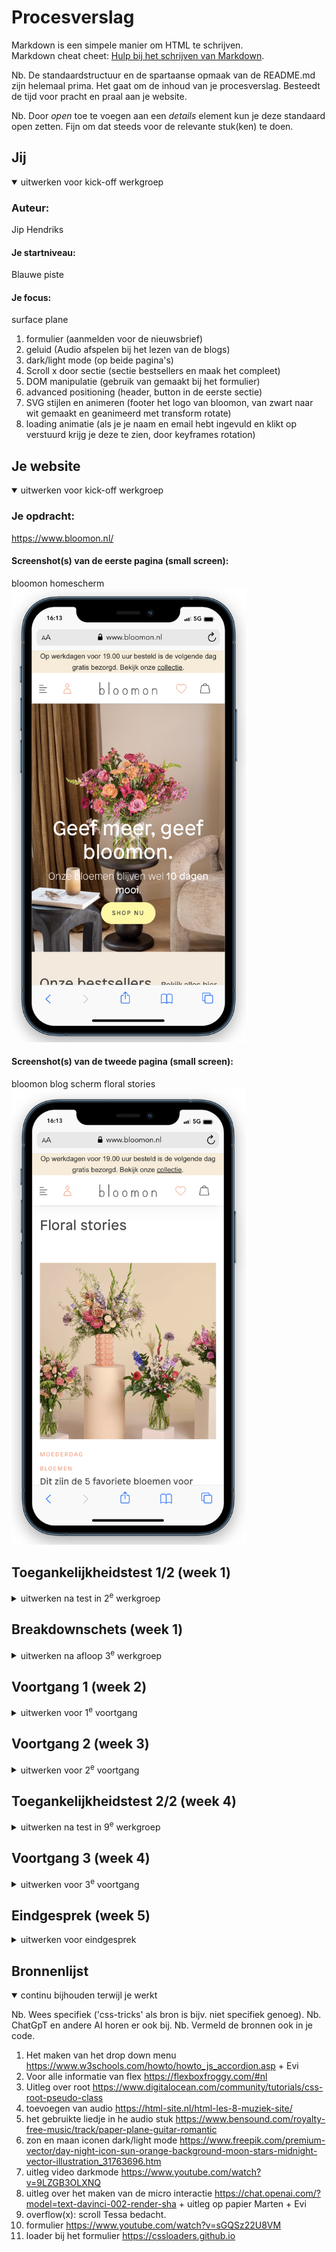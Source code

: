# Procesverslag
Markdown is een simpele manier om HTML te schrijven.  
Markdown cheat cheet: [Hulp bij het schrijven van Markdown](https://github.com/adam-p/markdown-here/wiki/Markdown-Cheatsheet).

Nb. De standaardstructuur en de spartaanse opmaak van de README.md zijn helemaal prima. Het gaat om de inhoud van je procesverslag. Besteedt de tijd voor pracht en praal aan je website.

Nb. Door *open* toe te voegen aan een *details* element kun je deze standaard open zetten. Fijn om dat steeds voor de relevante stuk(ken) te doen.

## Jij

<details open>
  <summary>uitwerken voor kick-off werkgroep</summary>

  ### Auteur:
  Jip Hendriks

  #### Je startniveau:
  Blauwe piste

  #### Je focus:
  surface plane

  1. formulier (aanmelden voor de nieuwsbrief)
  2. geluid (Audio afspelen bij het lezen van de blogs)
  3. dark/light mode (op beide pagina's)
  4. Scroll x door sectie (sectie bestsellers en maak het compleet)
  5. DOM manipulatie (gebruik van gemaakt bij het formulier)
  6. advanced positioning (header, button in de eerste sectie)
  7. SVG stijlen en animeren (footer het logo van bloomon, van zwart naar wit gemaakt en geanimeerd met transform rotate)
  8. loading animatie (als je je naam en email hebt ingevuld en klikt op verstuurd krijg je deze te zien, door keyframes rotation)
 
</details>





## Je website

<details open>
  <summary>uitwerken voor kick-off werkgroep</summary>

  ### Je opdracht:
  https://www.bloomon.nl/

  #### Screenshot(s) van de eerste pagina (small screen): 
  bloomon homescherm 
  <img src="readme-images/start-bloomon.png" width="375px" alt="start pagina bloomon">

  #### Screenshot(s) van de tweede pagina (small screen):
  bloomon blog scherm floral stories 
  <img src="readme-images/start-floral.png" width="375px" alt="blog pagina">
 
</details>



## Toegankelijkheidstest 1/2 (week 1)

<details>
  <summary>uitwerken na test in 2<sup>e</sup> werkgroep</summary>

  ### Bevindingen
  Lijst met je bevindingen die in de test naar voren kwamen:
   <img src="readme-images/wcag1.png" alt="eerste pagina wcag">
  <img src="readme-images/wcag2.png" alt="tweede pagina wcag">
  <img src="readme-images/wcag3.png" alt="derde pagina wcag">
  <img src="readme-images/wcag4.png" alt="vierde pagina wcag">
  <img src="readme-images/wcag5.png" alt="vijfde pagina wcag">


</details>



## Breakdownschets (week 1)

<details>
  <summary>uitwerken na afloop 3<sup>e</sup> werkgroep</summary>

  ### de hele pagina: 
  <img src="readme-images/schermtel1.jpeg" width="375px" alt="eerste pagina telefoon">

  <img src="readme-images/schermtelefoon2.jpeg" width="375px" alt="tweede scherm telefoon">

<img src="readme-images/lp1.jpeg" width="375px" alt="eerste scherm laptop">

<img src="readme-images/lp2.jpeg" width="375px" alt="tweede scherm laptop">

<img src="readme-images/lp3.jpeg" width="375px" alt="derde scherm laptop">

<img src="readme-images/lp4.jpeg" width="375px" alt="vierde scherm laptop">

  ### dynamisch deel (bijv menu): 
  
<img src="readme-images/dynamisch.jpeg" width="375px" alt="Dynamische deel website">
  
</details>





## Voortgang 1 (week 2)

<details>
  <summary>uitwerken voor 1<sup>e</sup> voortgang</summary>

  ### Stand van zaken
  Ik heb nog niet mega veel gedaann voor mijn website. Ik heb vooral de opdrachten van 
  de lessen gemaakt en gekeken hoe ik deze terug wil laten komen in de website.


  ### Agenda voor meeting
  samen met je groepje opstellen

  | student 1      | student 2          | student 3    | student 4        |
  | ---            | ---                | ---          | ---              |
  | dit bespreken  | en dit             | en ik dit    | en dan ik dat    |
  | en dat ook nog | dit als er tijd is | nog een punt | dit wil ik zeker |
  | ...            | ...                | ...          | ...              |

  deze vorm van gesprekken hebben we niet gevoerd. Ik kan dit dus alleen over mijmelf
  zeggen.

  Ik wil graag feedback over de schetsen die ik gemaakt heb van de pagina's. Ik ga feedback vragen over het gebruik van grid en flex. ook zou ik graag willen kijken naar de uitdagingen van de pagina's.

  ### Verslag van meeting
  hier na afloop snel de uitkomsten van de meeting vastleggen

  - Al goed opweg met te schetsen, niet vergeten om erbij te zetten wat links en wat buttons moeten zijn.
  - Flex en grid gebruik gaat goed, mag alleen wel vaker gebruikt worden.
  - Beginnen met de automatische foto slider
 

</details>





## Voortgang 2 (week 3)

<details>
  <summary>uitwerken voor 2<sup>e</sup> voortgang</summary>

  ### Stand van zaken

Ik ben begonnen met het maken van de header en de eerste sectie met daarin een automatische foto slider. Daarna ben ik verder gegaan met de rest van de pagina. Ik denk dat ik nu op 75% van de eerste pagina zit wat af is.


  ### Agenda voor meeting
  samen met je groepje opstellen

  ik wil graag bij het feedback gesprek hebben over het volgende:
  1. Of de header moet bestaan uit gewoon foto's of dat er ook links van gemaakt moeten worden.
  2. Of je het menu ook moet uitwerken
  


  ### Verslag van meeting
  hier na afloop snel de uitkomsten van de meeting vastleggen

  - Maak van de afbeeldingen in de header nog links
  - menu hoef je niet uit te werken als je voor responsive gaat anders niet.
  - foto slider is goed gelukt

</details>





## Toegankelijkheidstest 2/2 (week 4)

<details>
  <summary>uitwerken na test in 9<sup>e</sup> werkgroep</summary>

 Lijst met je bevindingen die in de test naar voren kwamen:
  <img src="readme-images/wcag1.png" alt="eerste pagina wcag">
  <img src="readme-images/wcag2.png" alt="tweede pagina wcag">
  <img src="readme-images/wcag3.png" alt="derde pagina wcag">
  <img src="readme-images/wcag4.png" alt="vierde pagina wcag">
  <img src="readme-images/wcag5.png" alt="vijfde pagina wcag">
 
</details>





## Voortgang 3 (week 4)

<details>
  <summary>uitwerken voor 3<sup>e</sup> voortgang</summary>

  ### Stand van zaken
  Ik heb de 1ste pagina helemaal afgemaakt en ook de 2de pagina is bijna af. Ik moet vooral nog de 5 surface dingen toevoegen de micro interactie. Het het maken van de footer ging goed (niet altijd). Ik had nog nooit gewerkt met een dropdown menu, dus vond het intressant om hier meer over te weten te komen. Wat minder goed ging deze week is het maken van het grid op de 2de pagina. Het grid maken zelf gign gemakkelijk. 

probleem week 4
  <img src="readme-images/week4.png" alt="problemen week 4">


  ### Agenda voor meeting
  Ik wil het graag gaan hebben over het grid van de 2de pagina, ik krijg 1 afbeelding maar niet over de gehele breedte van het scherm. Verder heb ik niet echt dingen die ik tijdens dit feedback moment wil besprekken. Dit komt doordat ik vele vragen gelijk in de les kon stellen en geholpen werd :)

  ### Verslag van meeting
  hier na afloop snel de uitkomsten van de meeting vastleggen

  - Bij het selecter had ik verkeerde waarde gebruik, dus snel aangepast en toen deed hij het.
  - Begin met de micro interactie 
  - Begin met de 5 surfaces planes

</details>





## Eindgesprek (week 5)

<details>
  <summary>uitwerken voor eindgesprek</summary>

  ### Je uitkomst - karakteristiek screenshots:
  bij dit scherm ben ik het meest trost op de foto slider en de dark/light mode
  <img src="readme-images/Jip1.png" width="375px" alt="eerste uitgewerkte pagina">

  Bij dit scherm ben ik het meest trots op de toegevoede audio
   <img src="readme-images/Jip2.png" width="375px" alt="tweede uitgewerte pagina">

  ### Dit ging goed/Heb ik geleerd: 
  Ik heb geleerd 
 - hoe je met javascript een drop down menu kunt maken
  <img src="readme-images/dropdown.png" width="375px" alt="dropdown op eigen pagina">

- hoe je audio toevoegd aan de website
  <img src="readme-images/audio.png" width="375px" alt="audio op eigen pagina">

- hoe je beter en gemakkelijker gebruik maakt van grid
  <img src="readme-images/grid.png" width="375px" alt="grid op eigen pagina">


- hoe je een dark/light mode maakt
  <img src="readme-images/dark:light.png" width="375px" alt="dark mode op eigen pagina">


- hoe je gebruik maakt van overflow x

  <img src="readme-images/overflow.png" width="375px" alt="overflow op eigen pagina">


  ### Dit was lastig/Is niet gelukt:
  Ik heb veel problemen gemaakt met het maken en uitzoeken van de micro interactie.

</details>





## Bronnenlijst

<details open>
  <summary>continu bijhouden terwijl je werkt</summary>

  Nb. Wees specifiek ('css-tricks' als bron is bijv. niet specifiek genoeg). 
  Nb. ChatGpT en andere AI horen er ook bij.
  Nb. Vermeld de bronnen ook in je code.

  1. Het maken van het drop down menu
     https://www.w3schools.com/howto/howto_js_accordion.asp + Evi
  2. Voor alle informatie van flex
     https://flexboxfroggy.com/#nl
  3. Uitleg over root
    https://www.digitalocean.com/community/tutorials/css-root-pseudo-class
  4. toevoegen van audio
    https://html-site.nl/html-les-8-muziek-site/
  5. het gebruikte liedje in he audio stuk
    https://www.bensound.com/royalty-free-music/track/paper-plane-guitar-romantic
  6. zon en maan iconen dark/light mode
    https://www.freepik.com/premium-vector/day-night-icon-sun-orange-background-moon-stars-midnight-vector-illustration_31763696.htm
  7. uitleg video darkmode
    https://www.youtube.com/watch?v=9LZGB3OLXNQ
  8. uitleg over het maken van de micro interactie
    https://chat.openai.com/?model=text-davinci-002-render-sha + uitleg op papier Marten + Evi
  9. overflow(x): scroll Tessa bedacht.
  10. formulier
    https://www.youtube.com/watch?v=sGQSz22U8VM
  11. loader bij het formulier
    https://cssloaders.github.io




</details>